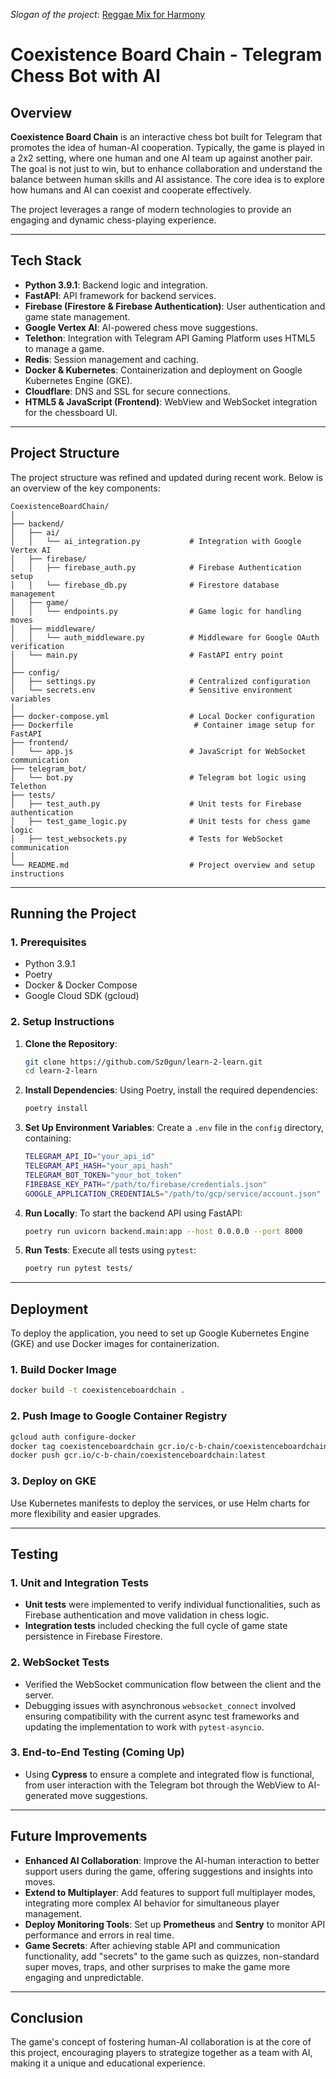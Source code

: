 *Slogan of the project*: [Reggae Mix for Harmony](https://music.youtube.com/watch?v=1CNmsjP4BZo&si=l_TrXJEGDGmqOqi9)

# Coexistence Board Chain - Telegram Chess Bot with AI

## Overview

**Coexistence Board Chain** is an interactive chess bot built for Telegram that promotes the idea of human-AI cooperation. Typically, the game is played in a 2x2 setting, where one human and one AI team up against another pair. The goal is not just to win, but to enhance collaboration and understand the balance between human skills and AI assistance. The core idea is to explore how humans and AI can coexist and cooperate effectively.

The project leverages a range of modern technologies to provide an engaging and dynamic chess-playing experience.

---

## Tech Stack

- **Python 3.9.1**: Backend logic and integration.
- **FastAPI**: API framework for backend services.
- **Firebase (Firestore & Firebase Authentication)**: User authentication and game state management.
- **Google Vertex AI**: AI-powered chess move suggestions.
- **Telethon**: Integration with Telegram API Gaming Platform uses HTML5 to manage a game.
- **Redis**: Session management and caching.
- **Docker & Kubernetes**: Containerization and deployment on Google Kubernetes Engine (GKE).
- **Cloudflare**: DNS and SSL for secure connections.
- **HTML5 & JavaScript (Frontend)**: WebView and WebSocket integration for the chessboard UI.

---

## Project Structure

The project structure was refined and updated during recent work. Below is an overview of the key components:

```
CoexistenceBoardChain/
│
├── backend/
│   ├── ai/
│   │   └── ai_integration.py           # Integration with Google Vertex AI
│   ├── firebase/
│   │   ├── firebase_auth.py            # Firebase Authentication setup
│   │   └── firebase_db.py              # Firestore database management
│   ├── game/
│   │   └── endpoints.py                # Game logic for handling moves
│   ├── middleware/
│   │   └── auth_middleware.py          # Middleware for Google OAuth verification
│   └── main.py                         # FastAPI entry point
│
├── config/
│   ├── settings.py                     # Centralized configuration
│   └── secrets.env                     # Sensitive environment variables
│
├── docker-compose.yml                  # Local Docker configuration
├── Dockerfile                           # Container image setup for FastAPI
├── frontend/
│   └── app.js                          # JavaScript for WebSocket communication
├── telegram_bot/
│   └── bot.py                          # Telegram bot logic using Telethon
├── tests/
│   ├── test_auth.py                    # Unit tests for Firebase authentication
│   ├── test_game_logic.py              # Unit tests for chess game logic
│   ├── test_websockets.py              # Tests for WebSocket communication
│
└── README.md                           # Project overview and setup instructions
```

---

## Running the Project

### 1. Prerequisites

- Python 3.9.1
- Poetry
- Docker & Docker Compose
- Google Cloud SDK (gcloud)

### 2. Setup Instructions

1. **Clone the Repository**:
   ```bash
   git clone https://github.com/Sz0gun/learn-2-learn.git
   cd learn-2-learn
   ```

2. **Install Dependencies**:
   Using Poetry, install the required dependencies:
   ```bash
   poetry install
   ```

3. **Set Up Environment Variables**:
   Create a `.env` file in the `config` directory, containing:
   ```bash
   TELEGRAM_API_ID="your_api_id"
   TELEGRAM_API_HASH="your_api_hash"
   TELEGRAM_BOT_TOKEN="your_bot_token"
   FIREBASE_KEY_PATH="/path/to/firebase/credentials.json"
   GOOGLE_APPLICATION_CREDENTIALS="/path/to/gcp/service/account.json"
   ```

4. **Run Locally**:
   To start the backend API using FastAPI:
   ```bash
   poetry run uvicorn backend.main:app --host 0.0.0.0 --port 8000
   ```

5. **Run Tests**:
   Execute all tests using `pytest`:
   ```bash
   poetry run pytest tests/
   ```

---

## Deployment

To deploy the application, you need to set up Google Kubernetes Engine (GKE) and use Docker images for containerization.

### 1. Build Docker Image
```bash
docker build -t coexistenceboardchain .
```

### 2. Push Image to Google Container Registry
```bash
gcloud auth configure-docker
docker tag coexistenceboardchain gcr.io/c-b-chain/coexistenceboardchain:latest
docker push gcr.io/c-b-chain/coexistenceboardchain:latest
```

### 3. Deploy on GKE
Use Kubernetes manifests to deploy the services, or use Helm charts for more flexibility and easier upgrades.

---

## Testing

### **1. Unit and Integration Tests**
- **Unit tests** were implemented to verify individual functionalities, such as Firebase authentication and move validation in chess logic.
- **Integration tests** included checking the full cycle of game state persistence in Firebase Firestore.

### **2. WebSocket Tests**
- Verified the WebSocket communication flow between the client and the server.
- Debugging issues with asynchronous `websocket_connect` involved ensuring compatibility with the current async test frameworks and updating the implementation to work with `pytest-asyncio`.

### **3. End-to-End Testing (Coming Up)**
- Using **Cypress** to ensure a complete and integrated flow is functional, from user interaction with the Telegram bot through the WebView to AI-generated move suggestions.

---

## Future Improvements

- **Enhanced AI Collaboration**: Improve the AI-human interaction to better support users during the game, offering suggestions and insights into moves.
- **Extend to Multiplayer**: Add features to support full multiplayer modes, integrating more complex AI behavior for simultaneous player management.
- **Deploy Monitoring Tools**: Set up **Prometheus** and **Sentry** to monitor API performance and errors in real time.
- **Game Secrets**: After achieving stable API and communication functionality, add "secrets" to the game such as quizzes, non-standard super moves, traps, and other surprises to make the game more engaging and unpredictable.

---

## Conclusion
The game's concept of fostering human-AI collaboration is at the core of this project, encouraging players to strategize together as a team with AI, making it a unique and educational experience.
